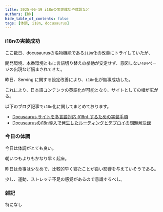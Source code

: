 ```yaml
---
title: 2025-06-19 i18nの実装成功や体調など
authors: [hk]
hide_table_of_contents: false
tags: [体調, i18n, docusaurus]
---
```


### i18nの実装成功

ここ数日、docusaurusの名物機能である`i18n`化の改善にトライしていたが、

開発環境、本番環境ともに言語切り替えの挙動が安定せず、意図しない`404`ページの出現など悩まされてきた。

昨日、Serving に関する設定改善により、`i18n`化が無事成功した。

<!-- truncate -->

これにより、日本語コンテンツの英語化が可能となり、サイトとしての幅が広がる。

以下のブログ記事で`i18n`化に関してまとめております。
- [Docusaurus サイトを多言語対応 (i18n) するための実装手順](/blog/2025/06/16/implementing-i18n-in-docusaurus/)
- [Docusaurusのi18n導入で発生したルーティングとデプロイの問題解決録](/blog/2025/06/16/solving-docusaurus-i18n-routing-and-deployment-issues/)


### 今日の体調
今日は体調がとても良い。

朝いつもよりもかなり早く起床。

昨日は食事は少なめで、比較的早く寝たことが良い影響を与えていそうである。

少し、運動、ストレッチ不足の感覚があるので意識するべし。



### 雑記

特になし